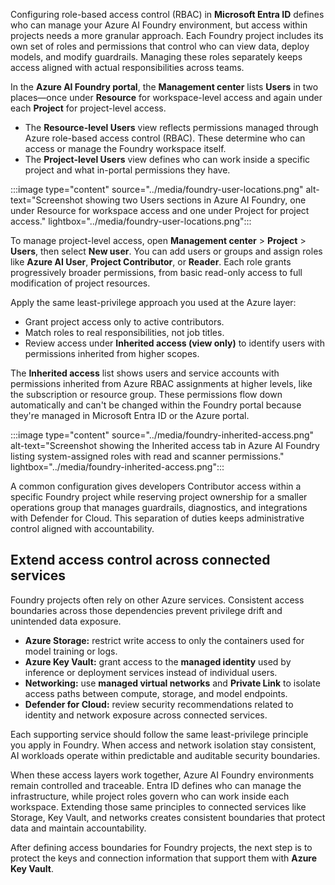 Configuring role-based access control (RBAC) in **Microsoft Entra ID** defines who can manage your Azure AI Foundry environment, but access within projects needs a more granular approach. Each Foundry project includes its own set of roles and permissions that control who can view data, deploy models, and modify guardrails. Managing these roles separately keeps access aligned with actual responsibilities across teams.

In the **Azure AI Foundry portal**, the **Management center** lists **Users** in two places—once under **Resource** for workspace-level access and again under each **Project** for project-level access.

- The **Resource-level Users** view reflects permissions managed through Azure role-based access control (RBAC). These determine who can access or manage the Foundry workspace itself.
- The **Project-level Users** view defines who can work inside a specific project and what in-portal permissions they have.

:::image type="content" source="../media/foundry-user-locations.png" alt-text="Screenshot showing two Users sections in Azure AI Foundry, one under Resource for workspace access and one under Project for project access." lightbox="../media/foundry-user-locations.png":::

To manage project-level access, open **Management center** > **Project** > **Users**, then select **New user**. You can add users or groups and assign roles like **Azure AI User**, **Project Contributor**, or **Reader**. Each role grants progressively broader permissions, from basic read-only access to full modification of project resources.

Apply the same least-privilege approach you used at the Azure layer:

- Grant project access only to active contributors.
- Match roles to real responsibilities, not job titles.
- Review access under **Inherited access (view only)** to identify users with permissions inherited from higher scopes.

The **Inherited access** list shows users and service accounts with permissions inherited from Azure RBAC assignments at higher levels, like the subscription or resource group. These permissions flow down automatically and can't be changed within the Foundry portal because they're managed in Microsoft Entra ID or the Azure portal.

:::image type="content" source="../media/foundry-inherited-access.png" alt-text="Screenshot showing the Inherited access tab in Azure AI Foundry listing system-assigned roles with read and scanner permissions." lightbox="../media/foundry-inherited-access.png":::

A common configuration gives developers Contributor access within a specific Foundry project while reserving project ownership for a smaller operations group that manages guardrails, diagnostics, and integrations with Defender for Cloud. This separation of duties keeps administrative control aligned with accountability.

## Extend access control across connected services

Foundry projects often rely on other Azure services. Consistent access boundaries across those dependencies prevent privilege drift and unintended data exposure.

- **Azure Storage:** restrict write access to only the containers used for model training or logs.
- **Azure Key Vault:** grant access to the **managed identity** used by inference or deployment services instead of individual users.
- **Networking:** use **managed virtual networks** and **Private Link** to isolate access paths between compute, storage, and model endpoints.
- **Defender for Cloud:** review security recommendations related to identity and network exposure across connected services.

Each supporting service should follow the same least-privilege principle you apply in Foundry. When access and network isolation stay consistent, AI workloads operate within predictable and auditable security boundaries.

When these access layers work together, Azure AI Foundry environments remain controlled and traceable. Entra ID defines who can manage the infrastructure, while project roles govern who can work inside each workspace. Extending those same principles to connected services like Storage, Key Vault, and networks creates consistent boundaries that protect data and maintain accountability.

After defining access boundaries for Foundry projects, the next step is to protect the keys and connection information that support them with **Azure Key Vault**.
